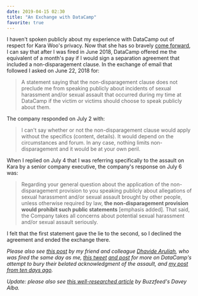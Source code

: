```yaml
---
date: 2019-04-15 02:30
title: "An Exchange with DataCamp"
favorite: true
---
```


I haven't spoken publicly about my experience with DataCamp
out of respect for Kara Woo's privacy.
Now that she has so bravely [come forward](https://twitter.com/kara_woo/status/1114229065509003264),
I can say that after I was fired in June 2018,
DataCamp offered me the equivalent of a month's pay
if I would sign a separation agreement that included a non-disparagement clause.
In the exchange of email that followed I asked on June 22, 2018 for:

> A statement saying that the non-disparagement clause does not preclude me from speaking publicly
> about incidents of sexual harassment and/or sexual assault that occurred during my time at DataCamp
> if the victim or victims should choose to speak publicly about them.

The company responded on July 2 with:

> I can't say whether or not the non-disparagement clause would apply without the specifics (content, details).
> It would depend on the circumstances and forum.
> In any case, nothing limits non-disparagement and it would be at your own peril.

When I replied on July 4 that I was referring specifically to the assault on Kara by a senior company executive,
the company's response on July 6 was:

> Regarding your general question about the application of the non-disparagement provision
> to you speaking publicly about allegations of sexual harassment and/or sexual assault brought by other people,
> unless otherwise required by law,
> **the non-disparagement provision would prohibit such public statements** [emphasis added].
> That said,
> the Company takes all concerns about potential sexual harassment and/or sexual assault seriously.

I felt that the first statement gave the lie to the second,
so I declined the agreement and ended the exchange there.

*Please also see [this post](https://dhavide.github.io/a-note-to-our-commuity-on-building-trust.html)
by my friend and colleague [Dhavide Aruliah](https://dhavide.github.io/),
who was fired the same day as me,
[this tweet](https://twitter.com/noamross/status/1116709899159916544)
[and post](https://rud.is/b/2019/04/12/a-note-to-our-community-on-how-to-hide-your-content-from-search-engines/)
for more on DataCamp's attempt to bury their belated acknowledgment of the assault,
and [my post from ten days ago]({{site.github.url}}/2019/04/05/the-worst-behavior.html).*

*Update: please also see [this well-researched article](https://www.buzzfeednews.com/article/daveyalba/datacamp-sexual-harassment-metoo-tech-startup)
by Buzzfeed's Davey Alba.*